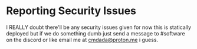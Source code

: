 # Reporting Security Issues

I REALLY doubt there'll be any security issues given for now this is statically
deployed but if we do something dumb just send a message to #software on the
discord or like email me at cmdada@proton.me i guess.
